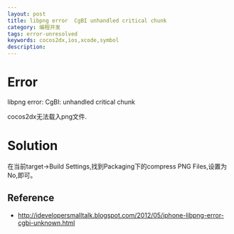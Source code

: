 ```yaml
---
layout: post
title: libpng error  CgBI unhandled critical chunk
category: 编程开发
tags: error-unresolved
keywords: cocos2dx,ios,xcode,symbol
description: 
---
```

# Error

libpng error: CgBI: unhandled critical chunk

cocos2dx无法载入png文件.

# Solution
在当前target->Build Settings,找到Packaging下的compress PNG Files,设置为No,即可。

## Reference
* <http://idevelopersmalltalk.blogspot.com/2012/05/iphone-libpng-error-cgbi-unknown.html>